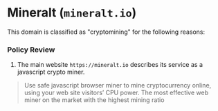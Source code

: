 # Mineralt (`mineralt.io`)

This domain is classified as "cryptomining" for the following reasons:

### Policy Review

1. The main website `https://mineralt.io` describes its service as a javascript crypto miner.

> Use safe javascript browser miner to mine cryptocurrency online, using your web site visitors’ CPU power. The most effective web miner on the market with the highest mining ratio
